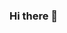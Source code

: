 ### Hi there 👋

<!--
**QueenMe1/QueenMe1** is a ✨ _special_ ✨ repository because its `README.md` (this file) appears on your GitHub profile.

Here are some ideas to get you started:

- 🔭 I’m currently working on a summer programs project at TKH.
- 🌱 I’m currently learning more coding languages and getting more knowledge about technology.
- 👯 I’m looking to collaborate on ...
- 🤔 I’m looking for help with ...
- 💬 Ask me about ...
- 📫 How to reach me: ...
- 😄 Pronouns: She/her
- ⚡ Fun fact: I love gospel songs, and I also love to sing, dance, and code.
-->
